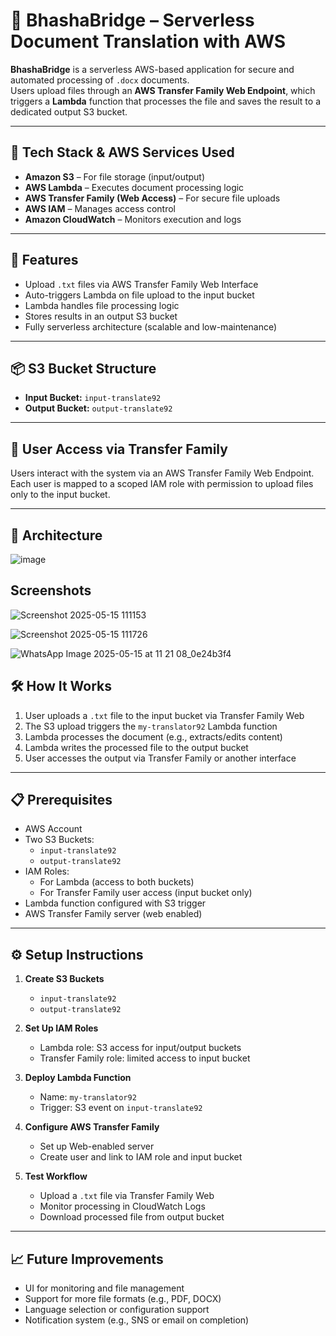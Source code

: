 # 🌉 BhashaBridge – Serverless Document Translation with AWS

**BhashaBridge** is a serverless AWS-based application for secure and automated processing of `.docx` documents.  
Users upload files through an **AWS Transfer Family Web Endpoint**, which triggers a **Lambda** function that processes the file and saves the result to a dedicated output S3 bucket.

---

## 🧰 Tech Stack & AWS Services Used

- **Amazon S3** – For file storage (input/output)
- **AWS Lambda** – Executes document processing logic
- **AWS Transfer Family (Web Access)** – For secure file uploads
- **AWS IAM** – Manages access control
- **Amazon CloudWatch** – Monitors execution and logs

---

## 🚀 Features

- Upload `.txt` files via AWS Transfer Family Web Interface
- Auto-triggers Lambda on file upload to the input bucket
- Lambda handles file processing logic
- Stores results in an output S3 bucket
- Fully serverless architecture (scalable and low-maintenance)

---

## 📦 S3 Bucket Structure

- **Input Bucket:** `input-translate92`
- **Output Bucket:** `output-translate92`

---

## 🔐 User Access via Transfer Family

Users interact with the system via an AWS Transfer Family Web Endpoint. Each user is mapped to a scoped IAM role with permission to upload files only to the input bucket.

---
## 🔐 Architecture
![image](https://github.com/user-attachments/assets/c49827e7-58c8-474b-af8a-f2f63e38e924)

## Screenshots

![Screenshot 2025-05-15 111153](https://github.com/user-attachments/assets/8ddb6430-4580-4792-9bb9-348da08c659e)

![Screenshot 2025-05-15 111726](https://github.com/user-attachments/assets/3bc90c15-d3d9-4b0a-9bff-50b74d89cc0a)

![WhatsApp Image 2025-05-15 at 11 21 08_0e24b3f4](https://github.com/user-attachments/assets/feecbb07-3c8c-403c-b26c-79123ef045c1)

## 🛠️ How It Works

1. User uploads a `.txt` file to the input bucket via Transfer Family Web
2. The S3 upload triggers the `my-translator92` Lambda function
3. Lambda processes the document (e.g., extracts/edits content)
4. Lambda writes the processed file to the output bucket
5. User accesses the output via Transfer Family or another interface

---

## 📋 Prerequisites

- AWS Account
- Two S3 Buckets:
  - `input-translate92`
  - `output-translate92`
- IAM Roles:
  - For Lambda (access to both buckets)
  - For Transfer Family user access (input bucket only)
- Lambda function configured with S3 trigger
- AWS Transfer Family server (web enabled)

---

## ⚙️ Setup Instructions

1. **Create S3 Buckets**
   - `input-translate92`
   - `output-translate92`

2. **Set Up IAM Roles**
   - Lambda role: S3 access for input/output buckets
   - Transfer Family role: limited access to input bucket

3. **Deploy Lambda Function**
   - Name: `my-translator92`
   - Trigger: S3 event on `input-translate92`

4. **Configure AWS Transfer Family**
   - Set up Web-enabled server
   - Create user and link to IAM role and input bucket

5. **Test Workflow**
   - Upload a `.txt` file via Transfer Family Web
   - Monitor processing in CloudWatch Logs
   - Download processed file from output bucket

---

## 📈 Future Improvements

- UI for monitoring and file management
- Support for more file formats (e.g., PDF, DOCX)
- Language selection or configuration support
- Notification system (e.g., SNS or email on completion)
